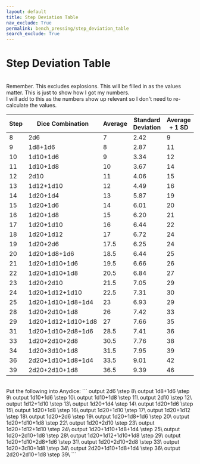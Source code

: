 ```yaml
---
layout: default
title: Step Deviation Table
nav_exclude: True
permalink: bench_pressing/step_deviation_table
search_exclude: True
---
```

# Step Deviation Table

<br>
Remember. This excludes explosions. This will be filled in as the values matter. This is just to show how I got my numbers.
<br>
I will add to this as the numbers show up relevant so I don't need to re-calculate the values.
<br>

| Step | Dice Combination   | Average | Standard Deviation | Average + 1 SD | Average - 1 SD |
| ---- | ------------------ | ------- | ------------------ | ------------   | ---------------|
| 8    | 2d6                | 7       | 2.42               | 9              | 5              |  
| 9    | 1d8+1d6            | 8       | 2.87               | 11             | 5              |  
| 10   | 1d10+1d6           | 9       | 3.34               | 12             | 6              |  
| 11   | 1d10+1d8           | 10      | 3.67               | 14             | 6              |  
| 12   | 2d10               | 11      | 4.06               | 15             | 7              |  
| 13   | 1d12+1d10          | 12      | 4.49               | 16             | 8              |  
| 14   | 1d20+1d4           | 13      | 5.87               | 19             | 7              |  
| 15   | 1d20+1d6           | 14      | 6.01               | 20             | 8              |  
| 16   | 1d20+1d8           | 15      | 6.20               | 21             | 9              |  
| 17   | 1d20+1d10          | 16      | 6.44               | 22             | 10             |  
| 18   | 1d20+1d12          | 17      | 6.72               | 24             | 10             | 
| 19   | 1d20+2d6           | 17.5    | 6.25               | 24             | 11             | 
| 20   | 1d20+1d8+1d6       | 18.5    | 6.44               | 25             | 12             | 
| 21   | 1d20+1d10+1d6      | 19.5    | 6.66               | 26             | 13             | 
| 22   | 1d20+1d10+1d8      | 20.5    | 6.84               | 27             | 13             | 
| 23   | 1d20+2d10          | 21.5    | 7.05               | 29             | 14             | 
| 24   | 1d20+1d12+1d10     | 22.5    | 7.31               | 30             | 15             | 
| 25   | 1d20+1d10+1d8+1d4  | 23      | 6.93               | 29             | 17             | 
| 28   | 1d20+2d10+1d8      | 26      | 7.42               | 33             | 19             | 
| 29   | 1d20+1d12+1d10+1d8 | 27      | 7.66               | 35             | 19             | 
| 31   | 1d20+1d10+2d8+1d6  | 28.5    | 7.41               | 36             | 21             | 
| 33   | 1d20+2d10+2d8      | 30.5    | 7.76               | 38             | 23             | 
| 34   | 1d20+3d10+1d8      | 31.5    | 7.95               | 39             | 24             | 
| 36   | 2d20+1d10+1d8+1d4  | 33.5    | 9.01               | 42             | 24.5           | 
| 39   | 2d20+2d10+1d8      | 36.5    | 9.39               | 46             | 27             |

<br>
Put the following into Anydice:
```
output 2d6 \step 8\
output 1d8+1d6 \step 9\
output 1d10+1d6 \step 10\
output 1d10+1d8 \step 11\
output 2d10 \step 12\
output 1d12+1d10 \step 13\
output 1d20+1d4 \step 14\
output 1d20+1d6 \step 15\
output 1d20+1d8 \step 16\
output 1d20+1d10 \step 17\
output 1d20+1d12 \step 18\
output 1d20+2d6 \step 19\
output 1d20+1d8+1d6 \step 20\
output 1d20+1d10+1d8 \step 22\
output 1d20+2d10 \step 23\
output 1d20+1d12+1d10 \step 24\
output 1d20+1d10+1d8+1d4 \step 25\
output 1d20+2d10+1d8 \step 28\
output 1d20+1d12+1d10+1d8 \step 29\
output 1d20+1d10+2d8+1d6 \step 31\
output 1d20+2d10+2d8 \step 33\
output 1d20+3d10+1d8 \step 34\
output 2d20+1d10+1d8+1d4 \step 36\
output 2d20+2d10+1d8 \step 39\
```